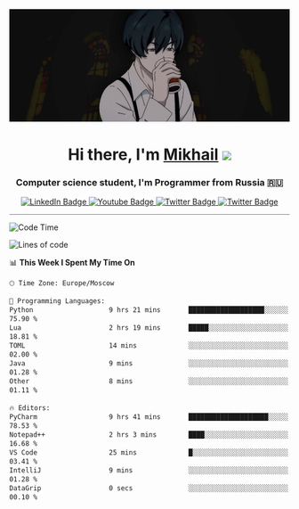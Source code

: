 <div>
  <div align="center">
    <img src="img/banner.jpg"/>
    <h1 align="center">Hi there, I'm <a href="https://github.com/Angeloffy" target="_blank">Mikhail</a> 
    <img src="https://github.com/blackcater/blackcater/raw/main/images/Hi.gif" height="32"/></h1>
  </div>

  <h3 align="center">Computer science student, I'm Programmer from Russia 🇷🇺</h3>
  <div id="badges" align="center">
    <a href="https://t.me/angeloffy">
      <img src="https://img.shields.io/badge/Telegram-2CA5E0?style=for-the-badge&logo=telegram&logoColor=white" alt="LinkedIn Badge"/>
    </a>
    <a href="https://www.youtube.com/channel/UCEL3-LeG0U1_2Ji9XXcPhkQ">
      <img src="https://img.shields.io/badge/YouTube-red?style=for-the-badge&logo=youtube&logoColor=white" alt="Youtube Badge"/>
    </a>
    <a href="mailto:angeloffy.work@gmail.com">
      <img src="https://img.shields.io/badge/Gmail-D14836?style=for-the-badge&logo=gmail&logoColor=white" alt="Twitter Badge"/>
    </a>
    <a href="https://discordapp.com/users/949624873649582121">
      <img src="https://img.shields.io/badge/Discord-7289DA?style=for-the-badge&logo=discord&logoColor=white" alt="Twitter Badge"/>
    </a>
</div>
 
 <hr style="height:1px; color:black; background-color:gray"> 
  
<!--START_SECTION:waka-->
![Code Time](http://img.shields.io/badge/Code%20Time-214%20hrs%2059%20mins-blue)

![Lines of code](https://img.shields.io/badge/From%20Hello%20World%20I%27ve%20Written-35.0%20thousand%20lines%20of%20code-blue)

📊 **This Week I Spent My Time On** 

```text
🕑︎ Time Zone: Europe/Moscow

💬 Programming Languages: 
Python                   9 hrs 21 mins       ███████████████████░░░░░░   75.90 % 
Lua                      2 hrs 19 mins       █████░░░░░░░░░░░░░░░░░░░░   18.81 % 
TOML                     14 mins             ░░░░░░░░░░░░░░░░░░░░░░░░░   02.00 % 
Java                     9 mins              ░░░░░░░░░░░░░░░░░░░░░░░░░   01.28 % 
Other                    8 mins              ░░░░░░░░░░░░░░░░░░░░░░░░░   01.11 % 

🔥 Editors: 
PyCharm                  9 hrs 41 mins       ████████████████████░░░░░   78.53 % 
Notepad++                2 hrs 3 mins        ████░░░░░░░░░░░░░░░░░░░░░   16.68 % 
VS Code                  25 mins             █░░░░░░░░░░░░░░░░░░░░░░░░   03.41 % 
IntelliJ                 9 mins              ░░░░░░░░░░░░░░░░░░░░░░░░░   01.28 % 
DataGrip                 0 secs              ░░░░░░░░░░░░░░░░░░░░░░░░░   00.10 % 
```


<!--END_SECTION:waka-->
